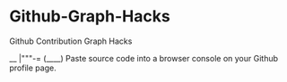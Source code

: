 # Github-Graph-Hacks
Github Contribution Graph Hacks

  __
|"""\-=
(____)   Paste source code into a browser console on your Github profile page.                        
